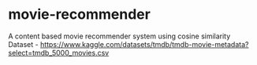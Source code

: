 # movie-recommender
A content based movie recommender system using cosine similarity
Dataset - https://www.kaggle.com/datasets/tmdb/tmdb-movie-metadata?select=tmdb_5000_movies.csv
